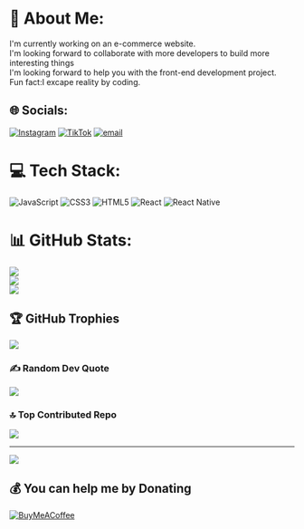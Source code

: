 # 💫 About Me:
I'm currently working on an e-commerce website.<br>I'm looking forward to collaborate with more developers to build more interesting things<br>I'm looking forward to help you with the front-end development  project.<br>Fun fact:I excape reality by coding.


## 🌐 Socials:
[![Instagram](https://img.shields.io/badge/Instagram-%23E4405F.svg?logo=Instagram&logoColor=white)](https://instagram.com/bright_af_01) [![TikTok](https://img.shields.io/badge/TikTok-%23000000.svg?logo=TikTok&logoColor=white)](https://tiktok.com/@bright.frimpong16) [![email](https://img.shields.io/badge/Email-D14836?logo=gmail&logoColor=white)](mailto:Owurakufrimpong772@gmail.com) 

# 💻 Tech Stack:
![JavaScript](https://img.shields.io/badge/javascript-%23323330.svg?style=for-the-badge&logo=javascript&logoColor=%23F7DF1E) ![CSS3](https://img.shields.io/badge/css3-%231572B6.svg?style=for-the-badge&logo=css3&logoColor=white) ![HTML5](https://img.shields.io/badge/html5-%23E34F26.svg?style=for-the-badge&logo=html5&logoColor=white) ![React](https://img.shields.io/badge/react-%2320232a.svg?style=for-the-badge&logo=react&logoColor=%2361DAFB) ![React Native](https://img.shields.io/badge/react_native-%2320232a.svg?style=for-the-badge&logo=react&logoColor=%2361DAFB)
# 📊 GitHub Stats:
![](https://github-readme-stats.vercel.app/api?username=Bright708&theme=dark&hide_border=false&include_all_commits=false&count_private=false)<br/>
![](https://nirzak-streak-stats.vercel.app/?user=Bright708&theme=dark&hide_border=false)<br/>
![](https://github-readme-stats.vercel.app/api/top-langs/?username=Bright708&theme=dark&hide_border=false&include_all_commits=false&count_private=false&layout=compact)

## 🏆 GitHub Trophies
![](https://github-profile-trophy.vercel.app/?username=Bright708&theme=radical&no-frame=false&no-bg=true&margin-w=4)

### ✍️ Random Dev Quote
![](https://quotes-github-readme.vercel.app/api?type=horizontal&theme=radical)

### 🔝 Top Contributed Repo
![](https://github-contributor-stats.vercel.app/api?username=Bright708&limit=5&theme=dark&combine_all_yearly_contributions=true)

---
[![](https://visitcount.itsvg.in/api?id=Bright708&icon=0&color=2)](https://visitcount.itsvg.in)

  ## 💰 You can help me by Donating
  [![BuyMeACoffee](https://img.shields.io/badge/Buy%20Me%20a%20Coffee-ffdd00?style=for-the-badge&logo=buy-me-a-coffee&logoColor=black)](https://buymeacoffee.com/http://buymeacoffee.com/owurakufriz) 

  
<!-- Proudly created with GPRM ( https://gprm.itsvg.in ) -->
